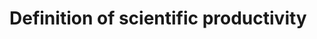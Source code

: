# Definition of scientific productivity

<!-- #service -->

<!-- {BearID:138BABFE-CFEC-437F-ACFC-F69EC338447B-15756-0000130BA7901333} -->
